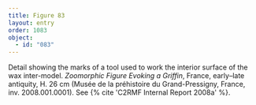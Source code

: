```yaml
---
title: Figure 83
layout: entry
order: 1083
object:
  - id: "083"
---
```


Detail showing the marks of a tool used to work the interior surface of the wax inter-model. *Zoomorphic Figure Evoking a Griffin*, France, early–late antiquity, H. 26 cm (Musée de la préhistoire du Grand-Pressigny, France, inv. 2008.001.0001). See {% cite 'C2RMF Internal Report 2008a' %}.
